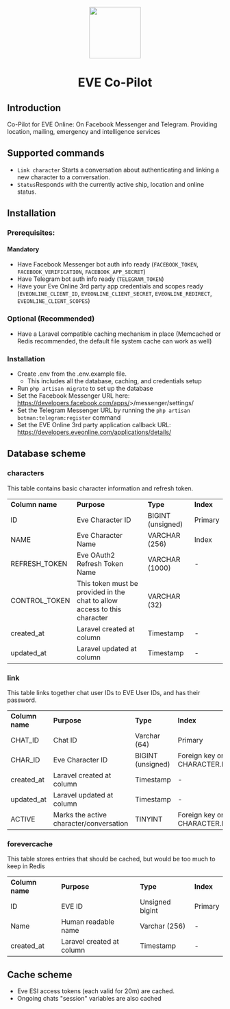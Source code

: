 <p align="center"><img height="120"  src="https://co-pilot.eve-nt.uk/images/logo-color.png"></p>
<h1 align="center">EVE Co-Pilot</h1>

## Introduction

Co-Pilot for EVE Online: On Facebook Messenger and Telegram. Providing location, mailing, emergency and intelligence services

## Supported commands

- `Link character` Starts a conversation about authenticating and linking a new character to a conversation. 
- `Status`Responds with the currently active ship, location and online status. 

## Installation

### Prerequisites:

#### Mandatory
- Have Facebook Messenger bot auth info ready (`FACEBOOK_TOKEN`, `FACEBOOK_VERIFICATION`, `FACEBOOK_APP_SECRET`)
- Have Telegram bot auth info ready (`TELEGRAM_TOKEN`)
- Have your Eve Online 3rd party app credentials and scopes ready (`EVEONLINE_CLIENT_ID`, `EVEONLINE_CLIENT_SECRET`, `EVEONLINE_REDIRECT`, `EVEONLINE_CLIENT_SCOPES`) 

### Optional (Recommended)
- Have a Laravel compatible caching mechanism in place (Memcached or Redis recommended, the default file system cache can work as well)

### Installation

- Create .env from the .env.example file. 
    - This includes all the database, caching, and credentials setup 
- Run `php artisan migrate` to set up the database
- Set the Facebook Messenger URL here: https://developers.facebook.com/apps/<your facebook app id>>/messenger/settings/
- Set the Telegram Messenger URL by running the `php artisan botman:telegram:register` command  
- Set the EVE Online 3rd party application callback URL: https://developers.eveonline.com/applications/details/<your eve online app id>

## Database scheme

### characters
This table contains basic character information and refresh token.
<table>
    <tr>
        <td><b>Column name</b></td>
        <td><b>Purpose</b></td>
        <td><b>Type</b></td>
        <td><b>Index</b></td>
    </tr>
    <tr>
        <td>ID</td>
        <td>Eve Character ID</td>
        <td>BIGINT (unsigned)</td>
        <td>Primary</td>
    </tr>
    <tr>
        <td>NAME</td>
        <td>Eve Character Name</td>
        <td>VARCHAR (256)</td>
        <td>Index</td>
    </tr>
    <tr>
        <td>REFRESH_TOKEN</td>
        <td>Eve OAuth2 Refresh Token Name</td>
        <td>VARCHAR (1000)</td>
        <td>-</td>
    </tr>
    <tr>
        <td>CONTROL_TOKEN</td>
        <td>This token must be provided in the chat to allow access to this character</td>
        <td>VARCHAR (32)</td>
        <td></td>
    </tr>
    <tr>
        <td>created_at</td>
        <td>Laravel created at column</td>
        <td>Timestamp</td>
        <td>-</td>
    </tr>
    <tr>
        <td>updated_at</td>
        <td>Laravel updated at column</td>
        <td>Timestamp</td>
        <td>-</td>
    </tr>
</table>

### link
This table links together chat user IDs to EVE User IDs, and has their password. 

<table>
    <tr>
        <td><b>Column name</b></td>
        <td><b>Purpose</b></td>
        <td><b>Type</b></td>
        <td><b>Index</b></td>
    </tr>
    <tr>
        <td>CHAT_ID</td>
        <td>Chat ID</td>
        <td>Varchar (64)</td>
        <td>Primary</td>
    </tr>
    <tr>
        <td>CHAR_ID</td>
        <td>Eve Character ID</td>
        <td>BIGINT (unsigned)</td>
        <td>Foreign key on CHARACTER.ID</td>
    </tr>
    <tr>
        <td>created_at</td>
        <td>Laravel created at column</td>
        <td>Timestamp</td>
        <td>-</td>
    </tr>
    <tr>
        <td>updated_at</td>
        <td>Laravel updated at column</td>
        <td>Timestamp</td>
        <td>-</td>
    </tr>
    <tr>
        <td>ACTIVE</td>
        <td>Marks the active character/conversation</td>
        <td>TINYINT</td>
        <td>Foreign key on CHARACTER.ID</td>
    </tr>
</table>

### forevercache
This table stores entries that should be cached, but would be too much to keep in Redis 

<table>
    <tr>
        <td><b>Column name</b></td>
        <td><b>Purpose</b></td>
        <td><b>Type</b></td>
        <td><b>Index</b></td>
    </tr>
    <tr>
        <td>ID</td>
        <td>EVE ID</td>
        <td>Unsigned bigint</td>
        <td>Primary</td>
    </tr>
    <tr>
        <td>Name</td>
        <td>Human readable name</td>
        <td>Varchar (256)</td>
        <td>-</td>
    </tr>
    <tr>
        <td>created_at</td>
        <td>Laravel created at column</td>
        <td>Timestamp</td>
        <td>-</td>
    </tr>
</table>

## Cache scheme
- Eve ESI access tokens (each valid for 20m) are cached.
- Ongoing chats "session" variables are also cached 
